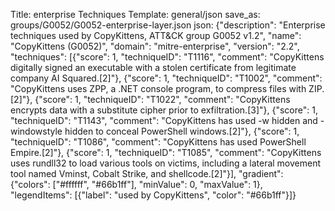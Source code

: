 Title: enterprise Techniques
Template: general/json
save_as: groups/G0052/G0052-enterprise-layer.json
json: {"description": "Enterprise techniques used by CopyKittens, ATT&CK group G0052 v1.2", "name": "CopyKittens (G0052)", "domain": "mitre-enterprise", "version": "2.2", "techniques": [{"score": 1, "techniqueID": "T1116", "comment": "CopyKittens digitally signed an executable with a stolen certificate from legitimate company AI Squared.[2]"}, {"score": 1, "techniqueID": "T1002", "comment": "CopyKittens uses ZPP, a .NET console program, to compress files with ZIP.[2]"}, {"score": 1, "techniqueID": "T1022", "comment": "CopyKittens encrypts data with a substitute cipher prior to exfiltration.[3]"}, {"score": 1, "techniqueID": "T1143", "comment": "CopyKittens has used -w hidden and -windowstyle hidden to conceal PowerShell windows.[2]"}, {"score": 1, "techniqueID": "T1086", "comment": "CopyKittens has used PowerShell Empire.[2]"}, {"score": 1, "techniqueID": "T1085", "comment": "CopyKittens uses rundll32 to load various tools on victims, including a lateral movement tool named Vminst, Cobalt Strike, and shellcode.[2]"}], "gradient": {"colors": ["#ffffff", "#66b1ff"], "minValue": 0, "maxValue": 1}, "legendItems": [{"label": "used by CopyKittens", "color": "#66b1ff"}]}